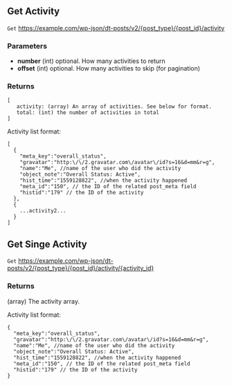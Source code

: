 ## Get Activity

`Get` https://example.com/wp-json/dt-posts/v2/{post_type}/{post_id}/activity

### Parameters
- **number** (int) optional. How many activities to return
- **offset** (int) optional. How many activities to skip (for pagination)

### Returns
```
[ 
   activity: (array) An array of activities. See below for format.
   total: (int) the number of activities in total
]
```


Activity list format:
```
[
  {
    "meta_key":"overall_status",
    "gravatar":"http:\/\/2.gravatar.com\/avatar\/id?s=16&d=mm&r=g",
    "name":"Me", //name of the user who did the activity
    "object_note":"Overall Status: Active",
    "hist_time":"1559128822", //when the activity happened
    "meta_id":"150", // the ID of the related post_meta field
    "histid":"179" // the ID of the activity
  },
  {
    ...activity2...
  }
]
```


## Get Singe Activity

`Get` https://example.com/wp-json/dt-posts/v2/{post_type}/{post_id}/activity/{activity_id}

### Returns
(array) The activity array. 

Activity list format:
```
{
  "meta_key":"overall_status",
  "gravatar":"http:\/\/2.gravatar.com\/avatar\/id?s=16&d=mm&r=g",
  "name":"Me", //name of the user who did the activity
  "object_note":"Overall Status: Active",
  "hist_time":"1559128822", //when the activity happened
  "meta_id":"150", // the ID of the related post_meta field
  "histid":"179" // the ID of the activity
}
```
